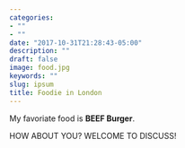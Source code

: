 ```yaml
---
categories:
- ""
- ""
date: "2017-10-31T21:28:43-05:00"
description: ""
draft: false
image: food.jpg
keywords: ""
slug: ipsum
title: Foodie in London
---
```


My favoriate food is **BEEF Burger**. 

HOW ABOUT YOU? WELCOME TO DISCUSS!
